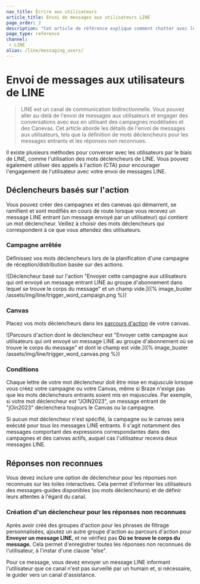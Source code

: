 ```yaml
---
nav_title: Écrire aux utilisateurs
article_title: Envoi de messages aux utilisateurs LINE
page_order: 2
description: "Cet article de référence explique comment chatter avec les utilisateurs en utilisant des campagnes modélisées et des Canvases."
page_type: reference
channel:
 - LINE
alias: /line/messaging_users/
---
```


# Envoi de messages aux utilisateurs de LINE

> LINE est un canal de communication bidirectionnelle. Vous pouvez aller au-delà de l'envoi de messages aux utilisateurs et engager des conversations avec eux en utilisant des campagnes modélisées et des Canevas. Cet article aborde les détails de l'envoi de messages aux utilisateurs, tels que la définition de mots déclencheurs pour les messages entrants et les réponses non reconnues.

Il existe plusieurs méthodes pour converser avec les utilisateurs par le biais de LINE, comme l'utilisation des mots déclencheurs de LINE. Vous pouvez également utiliser des appels à l'action (CTA) pour encourager l'engagement de l'utilisateur avec votre envoi de messages LINE.

## Déclencheurs basés sur l'action

Vous pouvez créer des campagnes et des canevas qui démarrent, se ramifient et sont modifiés en cours de route lorsque vous recevez un message LINE entrant (un message envoyé par un utilisateur) qui contient un mot déclencheur. Veillez à choisir des mots déclencheurs qui correspondent à ce que vous attendez des utilisateurs.

### Campagne arrêtée

Définissez vos mots déclencheurs lors de la planification d'une campagne de réception/distribution basée sur des actions.

![Déclencheur basé sur l'action "Envoyer cette campagne aux utilisateurs qui ont envoyé un message entrant LINE au groupe d'abonnement dans lequel se trouve le corps du message" et un champ vide.]({% image_buster /assets/img/line/trigger_word_campaign.png %})

### Canvas

Placez vos mots déclencheurs dans les [parcours d'action]({{site.baseurl}}/user_guide/engagement_tools/canvas/canvas_components/action_paths) de votre canvas.

![Parcours d'action dont le déclencheur est "Envoyer cette campagne aux utilisateurs qui ont envoyé un message LINE au groupe d'abonnement où se trouve le corps du message" et dont le champ est vide.]({% image_buster /assets/img/line/trigger_word_canvas.png %})

### Conditions

Chaque lettre de votre mot déclencheur doit être mise en majuscule lorsque vous créez votre campagne ou votre Canvas, même si Braze n'exige pas que les mots déclencheurs entrants soient mis en majuscules. Par exemple, si votre mot déclencheur est "JOIN2023", un message entrant de "jOin2023" déclenchera toujours le Canvas ou la campagne.

Si aucun mot déclencheur n'est spécifié, la campagne ou le canvas sera exécuté pour *tous les* messages LINE entrants. Il s'agit notamment des messages comportant des expressions correspondantes dans des campagnes et des canvas actifs, auquel cas l'utilisateur recevra deux messages LINE.

## Réponses non reconnues

Vous devez inclure une option de déclencheur pour les réponses non reconnues sur les toiles interactives. Cela permet d'informer les utilisateurs des messages-guides disponibles (ou mots déclencheurs) et de définir leurs attentes à l'égard du canal.

### Création d'un déclencheur pour les réponses non reconnues

Après avoir créé des groupes d'action pour les phrases de filtrage personnalisées, ajoutez un autre groupe d'action au parcours d'action pour **Envoyer un message LINE**, et ne vérifiez pas **Où se trouve le corps du message.** Cela permet d'enregistrer toutes les réponses non reconnues de l'utilisateur, à l'instar d'une clause "else".

Pour ce message, vous devez envoyer un message LINE informant l'utilisateur que ce canal n'est pas surveillé par un humain et, si nécessaire, le guider vers un canal d'assistance.

